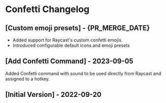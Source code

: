 # Confetti Changelog

## [Custom emoji presets] - {PR_MERGE_DATE}

- Added support for Raycast's custom confetti emojis.
- Introduced configurable default icons and emoji presets

## [Add Confetti Command] - 2023-09-05

Added Confetti command with sound to be used directly from Raycast and assigned to a hotkey.

## [Initial Version] - 2022-09-20
